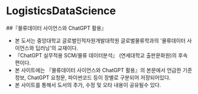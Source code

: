 # LogisticsDataScience
##『물류데이터 사이언스와 ChatGPT 활용』

- 본 도서는 중앙대학교 글로벌인적자원개발대학원 글로벌물류학과의 '물류데이터 사이언스와 딥러닝'의 교재이다.
- 『ChatGPT 실무적용 SCM/물류 데이터분석』 (연세대학교 출판문화원)의 후속 편이다. 
- 본 사이트에는 『물류데이터 사이언스와 ChatGPT 활용』의 본문에서 언급한 기준정보, ChatGPT 요청문, 파이썬코드 등이 장별로 구분되어 저장되어있다.
- 본 사이트를 통해서 도서의 추가, 수정 및 오타 내용이 공유될수 있다.

